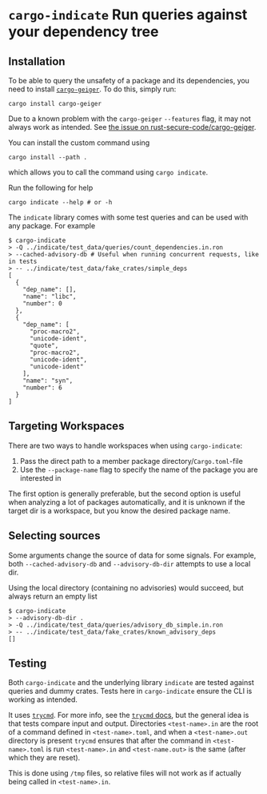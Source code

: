 # `cargo-indicate` Run queries against your dependency tree


## Installation

To be able to query the unsafety of a package and its dependencies, you need to
install [`cargo-geiger`](https://github.com/rust-secure-code/cargo-geiger).
To do this, simply run:

```ignore
cargo install cargo-geiger
```

Due to a known problem with the `cargo-geiger` `--features` flag, it may not
always work as intended. See 
[the issue on rust-secure-code/cargo-geiger](https://github.com/rust-secure-code/cargo-geiger/issues/379).

You can install the custom command using

```ignore
cargo install --path .
```

which allows you to call the command using `cargo indicate`.

Run the following for help

```ignore
cargo indicate --help # or -h
```

The `indicate` library comes with some test queries and can be used with any
package. For example

```console
$ cargo-indicate 
> -Q ../indicate/test_data/queries/count_dependencies.in.ron
> --cached-advisory-db # Useful when running concurrent requests, like in tests
> -- ../indicate/test_data/fake_crates/simple_deps
[
  {
    "dep_name": [],
    "name": "libc",
    "number": 0
  },
  {
    "dep_name": [
      "proc-macro2",
      "unicode-ident",
      "quote",
      "proc-macro2",
      "unicode-ident",
      "unicode-ident"
    ],
    "name": "syn",
    "number": 6
  }
]
```

## Targeting Workspaces

There are two ways to handle workspaces when using `cargo-indicate`:

1. Pass the direct path to a member package directory/`Cargo.toml`-file
2. Use the `--package-name` flag to specify the name of the package you are
   interested in

The first option is generally preferable, but the second option is useful when
analyzing a lot of packages automatically, and it is unknown if the target dir
is a workspace, but you know the desired package name.

## Selecting sources

Some arguments change the source of data for some signals. For example,
both `--cached-advisory-db` and `--advisory-db-dir` attempts to use a local dir.

Using the local directory (containing no advisories) would succeed, but always
return an empty list

```console
$ cargo-indicate
> --advisory-db-dir .
> -Q ../indicate/test_data/queries/advisory_db_simple.in.ron
> -- ../indicate/test_data/fake_crates/known_advisory_deps
[]
```

## Testing

Both `cargo-indicate` and the underlying library `indicate` are tested against
queries and dummy crates. Tests here in `cargo-indicate` ensure the CLI is
working as intended.

It uses [`trycmd`](https://crates.io/crates/trycmd). For more info, see the
[`trycmd` docs](https://docs.rs/trycmd), but the general idea is that tests
compare input and output. Directories `<test-name>.in` are the root of a command
defined in `<test-name>.toml`, and when a `<test-name>.out` directory is present
`trycmd` ensures that after the command in `<test-name>.toml` is run
`<test-name>.in` and `<test-name.out>` is the same (after which they are reset).

This is done using `/tmp` files, so relative files will not work as if actually
being called in `<test-name>.in`.